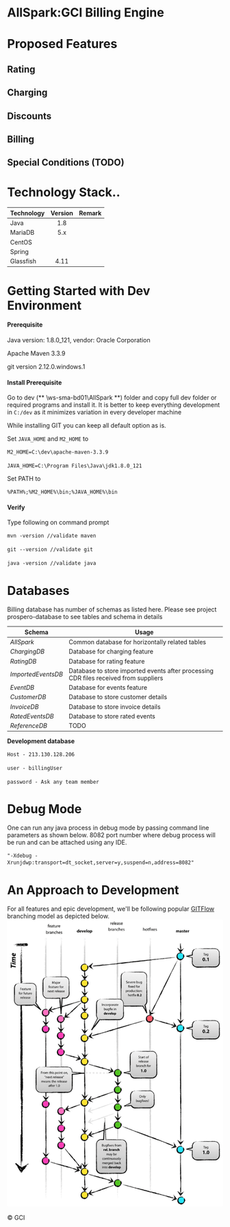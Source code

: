 AllSpark:GCI Billing Engine
==========================

# Proposed Features

## Rating

## Charging

## Discounts

## Billing 

## Special Conditions (TODO)



# Technology Stack..



| Technology   	|      Version      	|  Remark 	|
|----------	|:-------------:	|------:	|
| Java 	|  1.8 	| 	|
| MariaDB 	|    5.x   	|    	|
| CentOS 	|  	|   	|        
| Spring 	|  	|   	|      
| Glassfish |4.11		|  |   	

# Getting Started with Dev Environment

#### Prerequisite

Java version: 1.8.0_121, vendor: Oracle Corporation

Apache Maven 3.3.9

git version 2.12.0.windows.1

#### Install Prerequisite

Go to dev (** \\ws-sma-bd01\AllSpark **) folder and copy full dev folder or required programs and install it. It is better to keep everything development in `C:/dev` as it minimizes variation in every developer machine

While installing GIT you can keep all default option as is.

Set `JAVA_HOME` and `M2_HOME` to 

	M2_HOME=C:\dev\apache-maven-3.3.9

	JAVA_HOME=C:\Program Files\Java\jdk1.8.0_121

Set PATH to 

	%PATH%;%M2_HOME%\bin;%JAVA_HOME%\bin


#### Verify

Type following on command prompt


	mvn -version //validate maven

	git --version //validate git
	
	java -version //validate java
	
# Databases

Billing database has number of schemas as listed here. Please see project prospero-database to see tables and schema in details


|  Schema | Usage  |
|---|---|
| _AllSpark_   | Common database for horizontally related tables  |
|  _ChargingDB_  | Database for charging feature  |
|  _RatingDB_  | Database for rating feature  |
|  _ImportedEventsDB_  | Database to store imported events after processing CDR files received from suppliers  |
|  _EventDB_  | Database for events feature  |
|  _CustomerDB_  | Database to store customer details  |
|  _InvoiceDB_  | Database to store invoice details  |
|  _RatedEventsDB_  | Database to store rated events  |
|  _ReferenceDB_  | TODO  |	

**Development database** 

	Host - 213.130.128.206

	user - billingUser

	password - Ask any team member
	
# Debug Mode

One can run any java process in debug mode by passing command line parameters as shown below. 8082 port number where debug process will be run and can be attached using any IDE.


	"-Xdebug -Xrunjdwp:transport=dt_socket,server=y,suspend=n,address=8082"
	
# An Approach to Development

For all features and epic development, we'll be following popular [GITFlow](http://nvie.com/posts/a-successful-git-branching-model/) branching model as depicted below. 
![Gitflow branching model](git-model@2x.png "Gitflow") 

&copy; GCI





